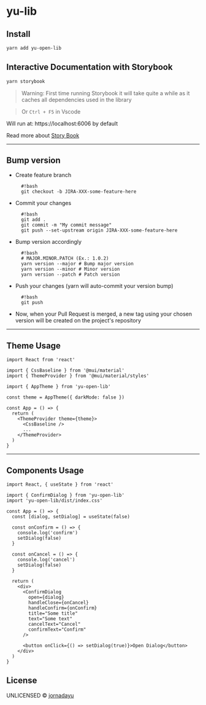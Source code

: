 # yu-lib

## Install

```bash
yarn add yu-open-lib
```

## Interactive Documentation with Storybook

```bash
yarn storybook
```

> Warning: First time running Storybook it will take quite a while as it caches all dependencies used in the library

> Or `Ctrl + F5` in Vscode

Will run at: https://localhost:6006 by default

Read more about [Story Book](https://storybook.js.org/)

---

## Bump version

- Create feature branch

        #!bash
        git checkout -b JIRA-XXX-some-feature-here

- Commit your changes

        #!bash
        git add .
        git commit -m "My commit message"
        git push --set-upstream origin JIRA-XXX-some-feature-here

- Bump version accordingly

        #!bash
        # MAJOR.MINOR.PATCH (Ex.: 1.0.2)
        yarn version --major # Bump major version
        yarn version --minor # Minor version
        yarn version --patch # Patch version

- Push your changes (yarn will auto-commit your version bump)

        #!bash
        git push

- Now, when your Pull Request is merged, a new tag using your chosen version will be created on the project's repository

---

## Theme Usage

```tsx
import React from 'react'

import { CssBaseline } from '@mui/material'
import { ThemeProvider } from '@mui/material/styles'

import { AppTheme } from 'yu-open-lib'

const theme = AppTheme({ darkMode: false })

const App = () => {
  return (
    <ThemeProvider theme={theme}>
      <CssBaseline />
      ...
    </ThemeProvider>
  )
}
```

---

## Components Usage

```tsx
import React, { useState } from 'react'

import { ConfirmDialog } from 'yu-open-lib'
import 'yu-open-lib/dist/index.css'

const App = () => {
  const [dialog, setDialog] = useState(false)

  const onConfirm = () => {
    console.log('confirm')
    setDialog(false)
  }

  const onCancel = () => {
    console.log('cancel')
    setDialog(false)
  }

  return (
    <div>
      <ConfirmDialog
        open={dialog}
        handleClose={onCancel}
        handleConfirm={onConfirm}
        title="Some title"
        text="Some text"
        cancelText="Cancel"
        confirmText="Confirm"
      />

      <button onClick={() => setDialog(true)}>Open Dialog</button>
    </div>
  )
}
```

## License

UNLICENSED © [jornadayu](https://bitbucket.org/sal-jornadayu/yu-open-lib)
